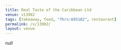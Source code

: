 ```yaml
---
title: Real Taste of the Caribbean Ltd
venue: v13982
tags: [takeaway, food, "fhrs:695182", restaurant]
permalink: /v/13982/
layout: venue
---
```

null